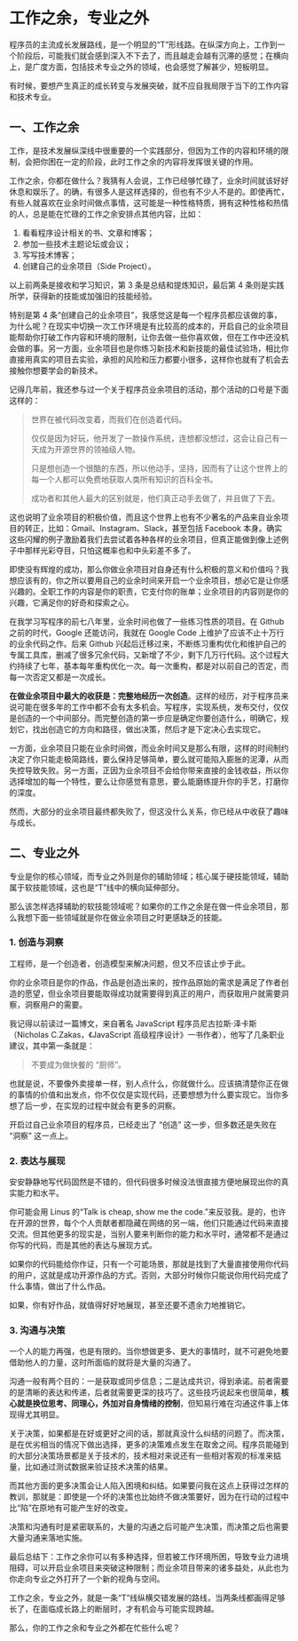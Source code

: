 







# 工作之余，专业之外

程序员的主流成长发展路线，是一个明显的“T”形线路。在纵深方向上，工作到一个阶段后，可能我们就会感到深入不下去了，而且越走会越有沉滞的感觉；在横向上，是广度方面，包括技术专业之外的领域，也会感觉了解甚少，短板明显。

有时候，要想产生真正的成长转变与发展突破，就不应自我局限于当下的工作内容和技术专业。

## 一、工作之余

工作，是技术发展纵深线中很重要的一个实践部分，但因为工作的内容和环境的限制，会把你困在一定的阶段，此时工作之余的内容将发挥很关键的作用。

工作之余，你都在做什么？我猜有人会说，工作已经够忙碌了，业余时间就该好好休息和娱乐了。的确，有很多人是这样选择的，但也有不少人不是的。即使再忙，有些人就喜欢在业余时间做点事情，这可能是一种性格特质，拥有这种性格和热情的人，总是能在忙碌的工作之余安排点其他内容，比如：

1. 看看程序设计相关的书、文章和博客；
2. 参加一些技术主题论坛或会议；
3. 写写技术博客；
4. 创建自己的业余项目（Side Project）。

以上前两条是接收和学习知识，第 3 条是总结和提炼知识，最后第 4 条则是实践所学，获得新的技能或加强旧的技能经验。

特别是第 4 条“创建自己的业余项目”，我感觉这是每一个程序员都应该做的事，为什么呢？在现实中切换一次工作环境是有比较高的成本的，开启自己的业余项目能帮助你打破工作内容和环境的限制，让你去做一些你喜欢做，但在工作中还没机会做的事。另一方面，业余项目也是你练习新技术和新技能的最佳试验场，相比你直接用真实的项目去实验，承担的风险和压力都要小很多，这样你也就有了机会去接触你想要学会的新技术。

记得几年前，我还参与过一个关于程序员业余项目的活动，那个活动的口号是下面这样的：

> 世界在被代码改变着，而我们在创造着代码。
>
> 仅仅是因为好玩，他开发了一款操作系统，连想都没想过，这会让自己有一天成为开源世界的领袖级人物。
>
> 只是想创造一个很酷的东西，所以他动手，坚持，因而有了让这个世界上的每一个人都可以免费地获取人类所有知识的百科全书。
>
> 成功者和其他人最大的区别就是，他们真正动手去做了，并且做了下去。

这也说明了业余项目的积极价值，而且这个世界上也有不少著名的产品来自业余项目的转正，比如：Gmail、Instagram、Slack，甚至包括 Facebook 本身。确实这些闪耀的例子激励着我们去尝试着各种各样的业余项目，但真正能做到像上述例子中那样光彩夺目，只怕这概率也和中头彩差不多了。

即使没有辉煌的成功，那么你做业余项目对自身还有什么积极的意义和价值吗？我想应该有的，你之所以要用自己的业余时间来开启一个业余项目，想必它是让你感兴趣的。全职工作的内容是你的职责，它支付你的账单；业余项目的内容则是你的兴趣，它满足你的好奇和探索之心。

在我学习写程序的前七八年里，业余时间也做了一些练习性质的项目。在 Github 之前的时代，Google 还能访问，我就在 Google Code 上维护了应该不止十万行的业余代码之作。后来 Github 兴起后迁移过来，不断练习重构优化和维护自己的专属工具库，删减了很多冗余代码，又新增了不少，剩下几万行代码。这个过程大约持续了七年，基本每年重构优化一次。每一次重构，都是对以前自己的否定，而每一次否定又都是一次成长。

**在做业余项目中最大的收获是：完整地经历一次创造**。这样的经历，对于程序员来说可能在很多年的工作中都不会有太多机会。写程序，实现系统，发布交付，仅仅是创造的一个中间部分。而完整创造的第一步应是确定你要创造什么，明确它，规划它，找出创造它的方向和路径，做出决策，然后才是下定决心去实现它。

一方面，业余项目只能在业余时间做，而业余时间又是那么有限，这样的时间制约决定了你只能走极简路线，要么保持足够简单，要么就可能陷入膨胀的泥潭，从而失控导致失败。另一方面，正因为业余项目不会给你带来直接的金钱收益，所以你选择增加的每一个特性，要么让你感觉有意思，要么能磨练提升你的手艺，打磨你的深度。

然而，大部分的业余项目最终都失败了，但这没什么关系，你已经从中收获了趣味与成长。

## 二、专业之外

专业是你的核心领域，而专业之外则是你的辅助领域；核心属于硬技能领域，辅助属于软技能领域，这也是“T”线中的横向延伸部分。

那么该怎样选择辅助的软技能领域呢？如果你的工作之余是在做一件业余项目，那么我想下面一些领域就是你在做业余项目之时更感缺乏的技能。

### 1. 创造与洞察

工程师，是一个创造者，创造模型来解决问题，但又不应该止步于此。

你的业余项目是你的作品，作品是创造出来的，按作品原始的需求是满足了作者创造的愿望，但业余项目要能取得成功就需要得到真正的用户，而获取用户就需要洞察，洞察用户的需要。

我记得以前读过一篇博文，来自著名 JavaScript 程序员尼古拉斯·泽卡斯（Nicholas C.Zakas，《JavaScript 高级程序设计》一书作者），他写了几条职业建议，其中第一条就是：

> 不要成为做快餐的 “厨师”。

也就是说，不要像外卖接单一样，别人点什么，你就做什么。应该搞清楚你正在做的事情的价值和出发点，你不仅仅是实现代码，还要想想为什么要实现它。当你多想了后一步，在实现的过程中就会有更多的洞察。

开启过自己业余项目的程序员，已经走出了 “创造” 这一步，但多数还是失败在 “洞察” 这一点上。

### 2. 表达与展现

安安静静地写代码固然是不错的，但代码很多时候没法很直接方便地展现出你的真实能力和水平。

你可能会用 Linus 的“Talk is cheap, show me the code.”来反驳我。是的，也许在开源的世界，每个个人贡献者都隐藏在网络的另一端，他们只能通过代码来直接交流。但其他更多的现实是，当别人要来判断你的能力和水平时，通常都不是通过你写的代码，而是其他的表达与展现方式。

如果你的代码能给你作证，只有一个可能场景，那就是找到了大量直接使用你代码的用户，这就是成功开源作品的方式。否则，大部分时候你只能说你用代码完成了什么事情，做出了什么作品。

如果，你有好作品，就值得好好地展现，甚至还要不遗余力地推销它。

### 3. 沟通与决策

一个人的能力再强，也是有限的。当你想做更多、更大的事情时，就不可避免地要借助他人的力量，这时所面临的就将是大量的沟通了。

沟通一般有两个目的：一是获取或同步信息；二是达成共识，得到承诺。前者需要的是清晰的表达和传递，后者就需要更深的技巧了。这些技巧说起来也很简单，**核心就是换位思考、同理心，外加对自身情绪的控制**，但知易行难在沟通这件事上体现得尤其明显。

关于决策，如果都是在好或更好之间的话，那就真没什么纠结的问题了。而决策，是在优劣相当的情况下做出选择，更多的决策难点发生在取舍之间。程序员能碰到的大部分决策场景都是关于技术的，技术相对来说还有一些相对客观的标准来掂量，比如通过测试数据来验证技术决策的结果。

而其他方面的更多决策会让人陷入困境和纠结。如果要问我在这点上获得过怎样的教训，那就是：即使是一个坏的决策也比始终不做决策要好，因为在行动的过程中比“陷”在原地有可能产生好的改变。

决策和沟通有时是紧密联系的，大量的沟通之后可能产生决策，而决策之后也需要大量沟通来落地实施。

最后总结下：工作之余你可以有多种选择，但若被工作环境所困，导致专业力进境阻碍，可以开启业余项目来突破这种限制；而业余项目带来的诸多益处，从此也为你走向专业之外打开了一个新的视角与空间。

工作之余，专业之外，就是一条“T”线纵横交错发展的路线，当两条线都画得足够长了，在面临成长路上的断层时，才有机会与可能实现跨越。

那么，你的工作之余和专业之外都在忙些什么呢？







































